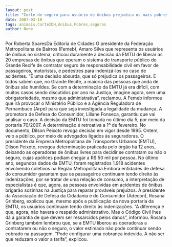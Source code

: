 ```yaml
---
layout: post
title: "Corte de seguro para usuário de ônibus prejudica os mais pobres, reclama Federação de Bairros"
date: 2007-03-10
tags: animais,CorteIDH,ônibus,Pobres,seguros
author: None
---
```

Por Roberta SoaresDa Editoria de Cidades
O presidente da Federação Metropolitana de Bairros (Femeb), Amaro Silva que representa os usuários de ônibus no sistema, criticou duramente a decisão da EMTU de liberar as 20 empresas de ônibus que operam o sistema de transporte público do Grande Recife de contratar seguro de responsabilidade civil em favor de passageiros, motoristas, e pedestres para indenizá-los no caso de acidentes. 
“É uma decisão absurda, que só prejudica os passageiros. E todos sabem que, no Grande Recife, a maioria das pessoas que anda de ônibus são humildes. Se com a determinação da EMTU já era difícil, com muitos casos sendo discutidos por ano na Justiça, imagine agora, sem uma obrigatoriedade, mesmo que administrativa”, reclamou.
A Femeb informou que irá provocar o Ministério Público e a Agência Reguladora de Pernambuco (Arpe) para que seja investigada a legalidade da mudança. A promotora de Defesa do Consumidor, Liliane Fonseca, garantiu que vai analisar o caso. 
A decisão da EMTU foi tomada no último dia 5, por meio da portaria 70/2007. A determinação é retroativa a 1º de fevereiro. No documento, Dilson Peixoto revoga decisão em vigor desde 1995. Ontem, veio a público, por meio de advogados ligados às seguradoras.
O presidente da Empresa Metropolitana de Transportes Urbanos (EMTU), Dilson Peixoto, revogou determinação praticada pelo órgão há 12 anos, deixando as operadoras de ônibus livres para decidir se contratam ou não o seguro, cujas apólices podiam chegar a R$ 50 mil por pessoa. 
No último ano, segundos dados da EMTU, foram registrados 1.918 acidentes envolvendo coletivos na Região Metropolitana.Embora entidades de defesa do consumidor garantam que os passageiros continuam tendo direito às indenizações, por se tratar de uma relação de consumo, a interpretação de especialistas é que, agora, as pessoas envolvidas em acidentes de ônibus brigarão sozinhas na Justiça para reparar prováveis prejuízos. 
A presidente da Associação de Defesa da Cidadania e do Consumidor (Adecon), Rosana Grinberg, explicou que, mesmo após a publicação da nova portaria da EMTU, os usuários continuam tendo direito às indenizações. “A diferença é que, agora, não haverá o respaldo administrativo. Mas o Código Civil lhes dá a garantia de que devem ser ressarcidos pelos danos”, informou. 
Rosana Grinberg também lembrou que, se a EMTU liberou as operadoras a contratarem ou não o seguro, o valor estimado não pode continuar sendo cobrado na passagem. “Pode configurar uma cobrança indevida. A não ser que reduzam o valor a tarifa”, explicou. 